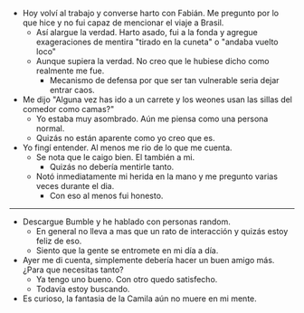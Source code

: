 - Hoy volví al trabajo y converse harto con Fabián. Me pregunto por lo que hice y no fui capaz de mencionar el viaje a Brasil. 
	- Así alargue la verdad. Harto asado, fui a la fonda y agregue exageraciones de mentira "tirado en la cuneta" o "andaba vuelto loco"
	- Aunque supiera la verdad. No creo que le hubiese dicho como realmente me fue. 
		- Mecanismo de defensa por que ser tan vulnerable seria dejar entrar caos. 
- Me dijo "Alguna vez has ido a un carrete y los weones usan las sillas del comedor como camas?"
	- Yo estaba muy asombrado. Aún me piensa como una persona normal. 
	- Quizás no están aparente como yo creo que es. 
- Yo fingí entender. Al menos me rio de lo que me cuenta. 
	- Se nota que le caigo bien. El también a mi. 
		- Quizás no debería mentirle tanto.
	- Notó inmediatamente mi herida en la mano y me pregunto varias veces durante el dia. 
		- Con eso al menos fui honesto.  
---- 
- Descargue Bumble y he hablado con personas random. 
	- En general no lleva a mas que un rato de interacción y quizás estoy feliz de eso. 
	- Siento que la gente se entromete en mi día a día.
- Ayer me di cuenta, simplemente debería hacer un buen amigo más. ¿Para que necesitas tanto?
	- Ya tengo uno bueno. Con otro quedo satisfecho. 
	- Todavía estoy buscando. 
- Es curioso, la fantasia de la Camila aún no muere en mi mente. 
